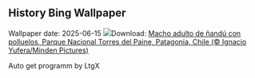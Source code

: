 ## History Bing Wallpaper
Wallpaper date: 2025-06-15
![](https://www.bing.com/th?id=OHR.RheaDad_ES-ES9999398761_UHD.jpg&w=1000)Download: [Macho adulto de ñandú con polluelos, Parque Nacional Torres del Paine, Patagonia, Chile (© Ignacio Yufera/Minden Pictures)](https://www.bing.com/th?id=OHR.RheaDad_ES-ES9999398761_UHD.jpg)

Auto get programm by LtgX
